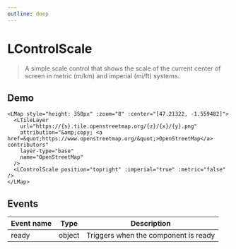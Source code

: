 ```yaml
---
outline: deep
---
```


# LControlScale

> A simple scale control that shows the scale of the current center of screen in metric (m/km) and imperial (mi/ft) systems.

## Demo

<script setup>
import "leaflet/dist/leaflet.css";
import { LMap, LTileLayer, LControlScale } from '../../src/lib.ts';
</script>

<LMap style="height: 350px" :zoom="8" :center="[47.21322, -1.559482]">
  <LTileLayer
    url="https://{s}.tile.openstreetmap.org/{z}/{x}/{y}.png"
    attribution="&amp;copy; <a href=&quot;https://www.openstreetmap.org/&quot;>OpenStreetMap</a> contributors"
    layer-type="base"
    name="OpenStreetMap"
  />
  <LControlScale position="topright" :imperial="true" :metric="false" />
</LMap>

```vue{8}
<LMap style="height: 350px" :zoom="8" :center="[47.21322, -1.559482]">
  <LTileLayer
    url="https://{s}.tile.openstreetmap.org/{z}/{x}/{y}.png"
    attribution="&amp;copy; <a href=&quot;https://www.openstreetmap.org/&quot;>OpenStreetMap</a> contributors"
    layer-type="base"
    name="OpenStreetMap"
  />
  <LControlScale position="topright" :imperial="true" :metric="false" />
</LMap>
```

<!--@include: ../gen/components/LControlScale.md-->

## Events

| Event name | Type   | Description                          |
| ---------- | ------ | ------------------------------------ |
| ready      | object | Triggers when the component is ready |